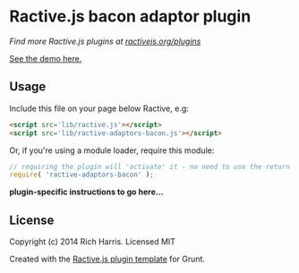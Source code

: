 # Ractive.js bacon adaptor plugin

*Find more Ractive.js plugins at [ractivejs.org/plugins](http://ractivejs.org/plugins)*

[See the demo here.](TODO)

## Usage

Include this file on your page below Ractive, e.g:

```html
<script src='lib/ractive.js'></script>
<script src='lib/ractive-adaptors-bacon.js'></script>
```

Or, if you're using a module loader, require this module:

```js
// requiring the plugin will 'activate' it - no need to use the return value
require( 'ractive-adaptors-bacon' );
```

**plugin-specific instructions to go here...**



## License

Copyright (c) 2014 Rich Harris. Licensed MIT

Created with the [Ractive.js plugin template](https://github.com/ractivejs/plugin-template) for Grunt.
